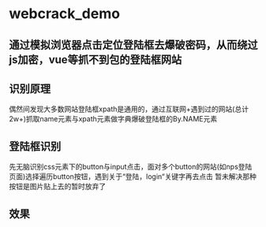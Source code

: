 # webcrack_demo
## 通过模拟浏览器点击定位登陆框去爆破密码，从而绕过js加密，vue等抓不到包的登陆框网站
## 识别原理
偶然间发现大多数网站登陆框xpath是通用的，通过互联网+遇到过的网站(总计2w+)抓取name元素与xpath元素做字典爆破登陆框的By.NAME元素
## 登陆框识别
先无脑识别css元素下的button与input点击，面对多个button的网站(如nps登陆页面)选择遍历button按钮，遇到关于“登陆，login“关键字再去点击 暂未解决那种按钮是图片贴上去的暂时放弃了
## 效果
